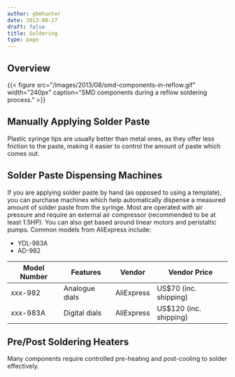 ```yaml
---
author: gbmhunter
date: 2013-08-27
draft: false
title: Soldering
type: page
---
```


## Overview

{{< figure src="/images/2013/08/smd-components-in-reflow.gif" width="240px" caption="SMD components during a reflow soldering process."  >}}

## Manually Applying Solder Paste

Plastic syringe tips are usually better than metal ones, as they offer less friction to the paste, making it easier to control the amount of paste which comes out.

## Solder Paste Dispensing Machines

If you are applying solder paste by hand (as opposed to using a template), you can purchase machines which help automatically dispense a measured amount of solder paste from the syringe. Most are operated with air pressure and require an external air compressor (recommended to be at least 1.5HP). You can also get based around linear motors and peristaltic pumps. Common models from AliExpress include:

* YDL-983A
* AD-982

<table>
    <thead>
        <tr>
            <th>Model Number</th>
            <th>Features</th>
            <th>Vendor</th>
            <th>Vendor Price</th>
        </tr>
    </thead>
<tbody><tr >
<td >xxx-982
</td>
<td >Analogue dials
</td>
<td >AliExpress
</td>
<td >US$70 (inc. shipping)
</td></tr><tr >
<td >xxx-983A
</td>
<td >Digital dials
</td>
<td >AliExpress
</td>
<td >US$120 (inc. shipping)
</td></tr></tbody></table>

## Pre/Post Soldering Heaters

Many components require controlled pre-heating and post-cooling to solder effectively.  
